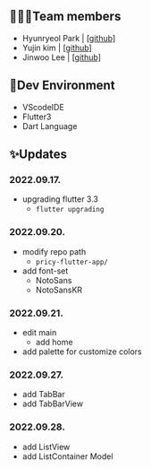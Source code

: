 ## 🧑🏻‍💻Team members
- Hyunryeol Park | [[github]](https://github.com/devpark435)
- Yujin kim | [[github]](https://github.com/yujinkim1)
- Jinwoo Lee | [[github]](https://github.com/yeeZinu)

## 🔨Dev Environment
- VScodeIDE
- Flutter3
- Dart Language

## ✨Updates
### 2022.09.17.
- upgrading flutter 3.3
    - `flutter upgrading`
### 2022.09.20.
- modify repo path
    - `pricy-flutter-app/`
- add font-set
    - NotoSans
    - NotoSansKR
### 2022.09.21.
- edit main
    - add home
- add palette for customize colors
### 2022.09.27.
- add TabBar
- add TabBarView
### 2022.09.28.
- add ListView
- add ListContainer Model